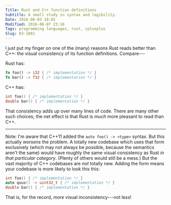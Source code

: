 ```yaml
---
Title: Rust and C++ function definitions
Subtitle: A small study in syntax and legibility.
Date: 2016-06-03 18:01
Modified: 2016-06-07 23:16
Tags: programming languages, rust, cplusplus
Slug: 03-1801
---
```


I just put my finger on one of the (many) reasons Rust reads better than C++: the visual consistency of its function definitions. Compare---

Rust has:

```rust
fn foo() -> i32 { /* implementation */ }
fn bar() -> f32 { /* implementation */ }
```

C++ has:

```cpp
int foo() { /* implementation */ }
double bar() { /* implementation */ }
```

That consistency adds up over many lines of code. There are many other such choices; the net effect is that Rust is *much* more pleasant to read than C++.

---

Note: I'm aware that C++11 added the `auto foo() -> <type>` syntax. But this actually *worsens* the problem. A totally new codebase which uses that form exclusively (which may not always be possible, because the semantics aren't the same) would have roughly the same visual consistency as Rust *in that particular category*. (Plenty of others would still be a mess.) But the vast majority of C++ codebases are *not* totally new. Adding the form means your codebase is more likely to look this this:

```cpp
int foo() { /* implementation */ }
auto quux() -> uint32_t { /* implementation */ }
double bar() { /* implementation */ }
```

That is, for the record, *more* visual inconsistency---not less!
